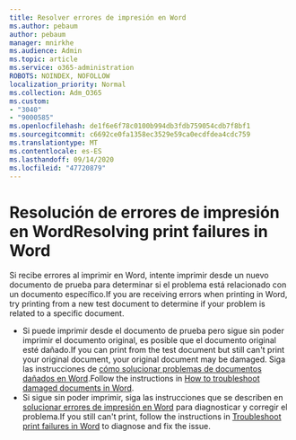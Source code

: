 ```yaml
---
title: Resolver errores de impresión en Word
ms.author: pebaum
author: pebaum
manager: mnirkhe
ms.audience: Admin
ms.topic: article
ms.service: o365-administration
ROBOTS: NOINDEX, NOFOLLOW
localization_priority: Normal
ms.collection: Adm_O365
ms.custom:
- "3040"
- "9000585"
ms.openlocfilehash: de1f6e6f78c0100b994db3fdb759054cdb7f8bf1
ms.sourcegitcommit: c6692ce0fa1358ec3529e59ca0ecdfdea4cdc759
ms.translationtype: MT
ms.contentlocale: es-ES
ms.lasthandoff: 09/14/2020
ms.locfileid: "47720879"
---
```

# <a name="resolving-print-failures-in-word"></a><span data-ttu-id="d5ec1-102">Resolución de errores de impresión en Word</span><span class="sxs-lookup"><span data-stu-id="d5ec1-102">Resolving print failures in Word</span></span>

<span data-ttu-id="d5ec1-103">Si recibe errores al imprimir en Word, intente imprimir desde un nuevo documento de prueba para determinar si el problema está relacionado con un documento específico.</span><span class="sxs-lookup"><span data-stu-id="d5ec1-103">If you are receiving errors when printing in Word, try printing from a new test document to determine if your problem is related to a specific document.</span></span>

- <span data-ttu-id="d5ec1-104">Si puede imprimir desde el documento de prueba pero sigue sin poder imprimir el documento original, es posible que el documento original esté dañado.</span><span class="sxs-lookup"><span data-stu-id="d5ec1-104">If you can print from the test document but still can't print your original document, your original document may be damaged.</span></span> <span data-ttu-id="d5ec1-105">Siga las instrucciones de [cómo solucionar problemas de documentos dañados en Word](https://docs.microsoft.com/office/troubleshoot/word/damaged-documents-in-word#update-microsoft-office-and-windows).</span><span class="sxs-lookup"><span data-stu-id="d5ec1-105">Follow the instructions in [How to troubleshoot damaged documents in Word](https://docs.microsoft.com/office/troubleshoot/word/damaged-documents-in-word#update-microsoft-office-and-windows).</span></span>
- <span data-ttu-id="d5ec1-106">Si sigue sin poder imprimir, siga las instrucciones que se describen en [solucionar errores de impresión en Word](https://docs.microsoft.com/office/troubleshoot/word/print-failures-in-word) para diagnosticar y corregir el problema.</span><span class="sxs-lookup"><span data-stu-id="d5ec1-106">If you still can't print, follow the instructions in [Troubleshoot print failures in Word](https://docs.microsoft.com/office/troubleshoot/word/print-failures-in-word) to diagnose and fix the issue.</span></span>
